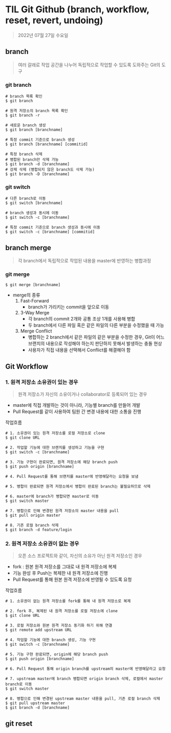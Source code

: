 # **TIL Git Github (branch, workflow, reset, revert, undoing)**

> 2022년 07월 27일 수요일

## branch

> 여러 갈래로 작업 공간을 나누어 독립적으로 작업할 수 있도록 도와주는 Git의 도구

### git branch

``` git bash
# branch 목록 확인
$ git branch

# 원격 저장소의 branch 목록 확인
$ git branch -r

# 새로운 branch 생성
$ git branch [branchname]

# 특정 commit 기준으로 branch 생성
$ git branch [branchname] [commitid]

# 특정 branch 삭제
# 병합된 branch만 삭제 가능
$ git branch -d [branchname] 
# 강제 삭제 (병합되지 않은 branch도 삭제 가능)
$ git branch -D [branchname] 
```

### git switch

```git bash
# 다른 branch로 이동
$ git switch [branchname]

# branch 생성과 동시에 이동
$ git switch -c [branchname]

# 특정 commit 기준으로 branch 생성과 동시에 이동
$ git switch -c [branchname] [commitid]
```

## branch merge

> 각 branch에서 독립적으로 작업된 내용을 master에 반영하는 병합과정

### git merge

```git bash
$ git merge [branchname]
```

- merge의 종류
  1. Fast-Forward
     - branch가 가리키는 commit을 앞으로 이동
  2. 3-Way Merge
     - 각 branch의 commit 2개와 공통 조상 1개를 사용해 병합
     - 두 branch에서 다른 파일 혹은 같은 파일의 다른 부분을 수정했을 때 가능 
  3. Merge Conflict
     - 병합하는 2 branch에서 같은 파일의 같은 부분을 수정한 경우, Git이 어느 브랜치의 내용으로 작성해야 하는지 판단하지 못해서 발생하는 충돌 현상
     - 사용자가 직접 내용을 선택해서 Conflict를 해결해야 함

## Git Workflow

### 1. 원격 저장소 소유권이 있는 경우
> 원격 저장소가 자신의 소유이거나 collaborator로 등록되어 있는 경우

- master에 직접 개발하는 것이 아니라, 기능별 branch를 만들어 개발
- Pull Request를 같이 사용하여 팀원 간 변경 내용에 대한 소통을 진행

작업흐름

```git bash
# 1. 소유권이 있는 원격 저장소를 로컬 저장소로 clone
$ git clone URL

# 2. 작업할 기능에 대한 브랜치를 생성하고 기능을 구현
$ git switch -c [branchname]

# 3. 기능 구현이 완료되면, 원격 저장소에 해당 branch push
$ git push origin [branchname]

# 4. Pull Request를 통해 브랜치를 master에 반영해달라는 요청을 보냄

# 5. 병합이 완료되면 원격 저장소에서 병합이 완료된 branch는 불필요하므로 삭제

# 6. master에 branch가 병합되면 master로 이동
$ git switch master

# 7. 병합으로 인해 변경된 원격 저장소의 master 내용을 pull
$ git pull origin master

# 8. 기존 로컬 branch 삭제
$ git branch -d feature/login
```

### 2. 원격 저장소 소유권이 없는 경우
> 오픈 소스 프로젝트와 같이, 자신의 소유가 아닌 원격 저장소인 경우

- fork : 원본 원격 저장소를 그대로 내 원격 저장소에 복제
- 기능 완성 후 Push는 복제한 내 원격 저장소에 진행
- Pull Request를 통해 원본 원격 저장소에 반영될 수 있도록 요청

작업흐름

```git bash
# 1. 소유권이 없는 원격 저장소를 fork를 통해 내 원격 저장소로 복제

# 2. fork 후, 복제된 내 원격 저장소를 로컬 저장소에 clone
$ git clone URL

# 3. 로컬 저장소와 원본 원격 저장소 동기화 하기 위해 연결
$ git remote add upstream URL

# 4. 작업할 기능에 대한 branch 생성, 기능 구현
$ git switch -c [branchname]

# 5. 기능 구현 완료되면, origin에 해당 branch push
$ git push origin [branchname]

# 6. Pull Request 통해 origin branch를 upstream의 master에 반영해달라고 요청

# 7. upstream master에 branch 병합되면 origin branch 삭제, 로컬에서 master branch로 이동
$ git switch master

# 8. 병합으로 인해 변경된 upstream master 내용을 pull, 기존 로컬 branch 삭제
$ git pull upstream master
$ git branch -d [branchname]

```

## git reset